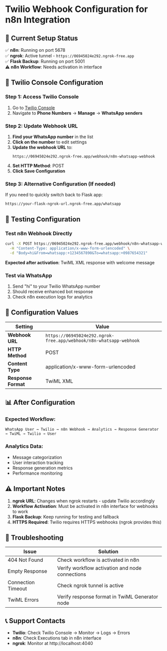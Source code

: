 # Twilio Webhook Configuration for n8n Integration

## 🎯 Current Setup Status

✅ **n8n**: Running on port 5678  
✅ **ngrok**: Active tunnel - `https://06945024e292.ngrok-free.app`  
✅ **Flask Backup**: Running on port 5001  
⚠️ **n8n Workflow**: Needs activation in interface  

## 📱 **Twilio Console Configuration**

### Step 1: Access Twilio Console
1. Go to [Twilio Console](https://console.twilio.com/)
2. Navigate to **Phone Numbers** → **Manage** → **WhatsApp senders**

### Step 2: Update Webhook URL
1. **Find your WhatsApp number** in the list
2. **Click on the number** to edit settings
3. **Update the webhook URL** to:
   ```
   https://06945024e292.ngrok-free.app/webhook/n8n-whatsapp-webhook
   ```
4. **Set HTTP Method**: POST
5. **Click Save Configuration**

### Step 3: Alternative Configuration (If needed)
If you need to quickly switch back to Flask app:
```
https://your-flask-ngrok-url.ngrok-free.app/whatsapp
```

## 🧪 **Testing Configuration**

### Test n8n Webhook Directly
```bash
curl -X POST https://06945024e292.ngrok-free.app/webhook/n8n-whatsapp-webhook \
  -H "Content-Type: application/x-www-form-urlencoded" \
  -d "Body=hi&From=whatsapp:+1234567890&To=whatsapp:+0987654321"
```

**Expected after activation**: TwiML XML response with welcome message

### Test via WhatsApp
1. Send "hi" to your Twilio WhatsApp number
2. Should receive enhanced bot response
3. Check n8n execution logs for analytics

## 🔧 **Configuration Values**

| Setting | Value |
|---------|-------|
| **Webhook URL** | `https://06945024e292.ngrok-free.app/webhook/n8n-whatsapp-webhook` |
| **HTTP Method** | POST |
| **Content Type** | application/x-www-form-urlencoded |
| **Response Format** | TwiML XML |

## 📊 **After Configuration**

### Expected Workflow:
```
WhatsApp User → Twilio → n8n Webhook → Analytics → Response Generator → TwiML → Twilio → User
```

### Analytics Data:
- Message categorization
- User interaction tracking
- Response generation metrics
- Performance monitoring

## ⚠️ **Important Notes**

1. **ngrok URL**: Changes when ngrok restarts - update Twilio accordingly
2. **Workflow Activation**: Must be activated in n8n interface for webhooks to work
3. **Flask Backup**: Keep running for testing and fallback
4. **HTTPS Required**: Twilio requires HTTPS webhooks (ngrok provides this)

## 🐛 **Troubleshooting**

| Issue | Solution |
|-------|----------|
| 404 Not Found | Check workflow is activated in n8n |
| Empty Response | Verify workflow activation and node connections |
| Connection Timeout | Check ngrok tunnel is active |
| TwiML Errors | Verify response format in TwiML Generator node |

## 📞 **Support Contacts**

- **Twilio**: Check Twilio Console → Monitor → Logs → Errors
- **n8n**: Check Executions tab in n8n interface
- **ngrok**: Monitor at http://localhost:4040